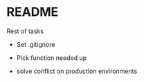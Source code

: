 # README

Rest of tasks

* Set .gitignore

* Pick function needed up

* solve conflict on production environments
